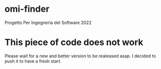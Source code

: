 # omi-finder
Progetto Per Ingegneria del Software 2022

# This piece of code does not work
Please wait for a new and better version to be realeased asap. I decided to push it to have a fresh start.
